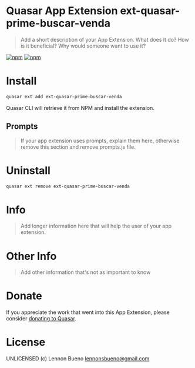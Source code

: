 # Quasar App Extension ext-quasar-prime-buscar-venda

> Add a short description of your App Extension. What does it do? How is it beneficial? Why would someone want to use it?

[![npm](https://img.shields.io/npm/v/quasar-app-extension-ext-quasar-prime-buscar-venda.svg?label=quasar-app-extension-ext-quasar-prime-buscar-venda)](https://www.npmjs.com/package/quasar-app-extension-ext-quasar-prime-buscar-venda)
[![npm](https://img.shields.io/npm/dt/quasar-app-extension-ext-quasar-prime-buscar-venda.svg)](https://www.npmjs.com/package/quasar-app-extension-ext-quasar-prime-buscar-venda)

# Install
```bash
quasar ext add ext-quasar-prime-buscar-venda
```
Quasar CLI will retrieve it from NPM and install the extension.

## Prompts

> If your app extension uses prompts, explain them here, otherwise remove this section and remove prompts.js file.

# Uninstall
```bash
quasar ext remove ext-quasar-prime-buscar-venda
```

# Info
> Add longer information here that will help the user of your app extension.

# Other Info
> Add other information that's not as important to know

# Donate
If you appreciate the work that went into this App Extension, please consider [donating to Quasar](https://donate.quasar.dev).

# License
UNLICENSED (c) Lennon Bueno <lennonsbueno@gmail.com>
